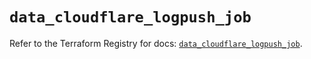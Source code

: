 # `data_cloudflare_logpush_job`

Refer to the Terraform Registry for docs: [`data_cloudflare_logpush_job`](https://registry.terraform.io/providers/cloudflare/cloudflare/5.0.0/docs/data-sources/logpush_job).
